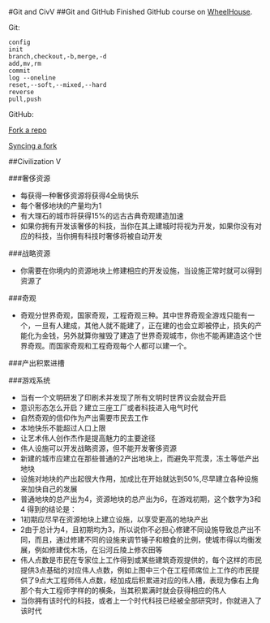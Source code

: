 #Git and CivV
##Git and GitHub
Finished GitHub course on [WheelHouse](https://learn.wheelhouse.io/events/early-access).

Git:

	config
	init
	branch,checkout,-b,merge,-d
	add,mv,rm
	commit
	log --oneline
	reset,--soft,--mixed,--hard
	reverse
	pull,push
GitHub:

[Fork a repo](https://help.github.com/articles/fork-a-repo/)

[Syncing a fork](https://help.github.com/articles/syncing-a-fork/)

##Civilization V

###奢侈资源
* 每获得一种奢侈资源将获得4全局快乐
* 每个奢侈地块的产量均为1
* 有大理石的城市将获得15%的远古古典奇观建造加速
* 如果你拥有开发该奢侈的科技，当你在其上建城时将视为开发，如果你没有对应的科技，当你拥有科技时奢侈将被自动开发

###战略资源
* 你需要在你境内的资源地块上修建相应的开发设施，当设施正常时就可以得到资源了

###奇观
* 奇观分世界奇观，国家奇观，工程奇观三种。其中世界奇观全游戏只能有一个，一旦有人建成，其他人就不能建了，正在建的也会立即被停止，损失的产能化为金钱，另外就算你摧毁了建造了世界奇观城市，你也不能再建造这个世界奇观。而国家奇观和工程奇观每个人都可以建一个。


###产出积累进槽


###游戏系统
* 当有一个文明研发了印刷术并发现了所有文明时世界议会就会开启
* 意识形态怎么开启？建立三座工厂或者科技进入电气时代
* 自然奇观的信仰作为产出需要市民去工作
* 本地快乐不能超过人口上限
* 让艺术伟人创作杰作是提高魅力的主要途径
* 伟人设施可以开发战略资源，但不能开发奢侈资源
* 新建的城市应建立在那些普通的2产出地块上，而避免平荒漠，冻土等低产出地块
* 设施对地块的产出起很大作用，加成比在开始就达到50%,尽早建立各种设施来加快自己的发展
* 普通地块的总产出为4，资源地块的总产出为6，在游戏初期，这个数字为3和4
得到的结论是：
 * 1初期应尽早在资源地块上建立设施，以享受更高的地块产出
 * 2由于总计为4，且初期均为3，所以说你不必担心修建不同设施导致总产出不同，而且，通过修建不同的设施来调节锤子和粮食的比例，使城市得以均衡发展，例如修建伐木场，在沿河丘陵上修农田等
* 伟人点数是市民在专家位上工作得到或某些建筑奇观提供的，每个这样的市民提供3点基础的对应伟人点数，例如上图中三个在工程师席位上工作的市民提供了9点大工程师伟人点数，经加成后积累进对应的伟人槽，表现为像右上角那个有大工程师字样的的横条，当其积累满时就会获得相应的伟人
* 当你拥有该时代的科技，或者上一个时代科技已经被全部研究时，你就进入了该时代

	